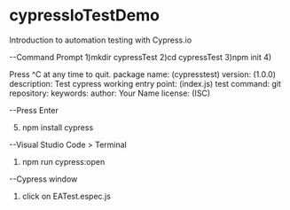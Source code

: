 # cypressIoTestDemo
Introduction to automation testing with Cypress.io

--Command Prompt
1)mkdir cypressTest
2)cd cypressTest
3)npm init
4)

Press ^C at any time to quit.
package name: (cypresstest)
version: (1.0.0)
description: Test cypress working
entry point: (index.js)
test command:
git repository:
keywords:
author: Your Name 
license: (ISC)

--Press Enter

5) npm install cypress

--Visual Studio Code > Terminal

1) npm run cypress:open


--Cypress window 

1) click on EATest.espec.js









